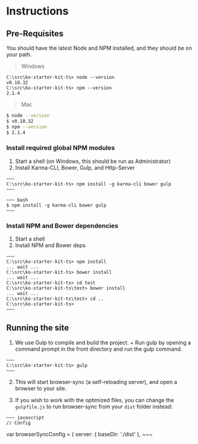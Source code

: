 # Instructions

## Pre-Requisites

You should have the latest Node and NPM installed, and they should be on your path.

> Windows

~~~
C:\src\ko-starter-kit-ts> node --version  
v0.10.32  
C:\src\ko-starter-kit-ts> npm --version  
2.1.4  
~~~

> Mac

~~~ bash
$ node --version
$ v0.10.32
$ npm --version
$ 2.1.4
~~~

### Install required global NPM modules
  1. Start a shell (on Windows, this should be run as Administrator)
  2. Install Karma-CLI, Bower, Gulp, and Http-Server

    ~~~
    C:\src\ko-starter-kit-ts> npm install -g karma-cli bower gulp
    ~~~

    ~~~ bash
    $ npm install -g karma-cli bower gulp
    ~~~

### Install NPM and Bower dependencies
  1. Start a shell
  2. Install NPM and Bower deps

    ~~~
    C:\src\ko-starter-kit-ts> npm install  
    ... wait ...  
    C:\src\ko-starter-kit-ts> bower install  
    ... wait ...
    C:\src\ko-starter-kit-ts> cd test
    C:\src\ko-starter-kit-ts\test> bower install
    ... wait ...
    C:\src\ko-starter-kit-ts\test> cd ..
    C:\src\ko-starter-kit-ts>
    ~~~

## Running the site

  1. We use Gulp to compile and build the project.
    + Run gulp by opening a command prompt in the front directory and run the gulp command.

    ~~~
    C:\src\ko-starter-kit-ts> gulp
    ~~~

  2. This will start browser-sync (a self-reloading server), and open a browser to your site.

  3. If you wish to work with the optimized files, you can change the `gulpfile.js` to run browser-sync from your `dist` folder instead:

    ~~~ javascript
    // Config
var browserSyncConfig = {
    server: {
        baseDir: './dist'
    },
    ~~~
